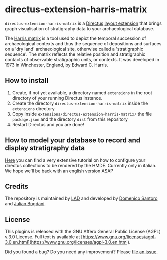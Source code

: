 # directus-extension-harris-matrix

`directus-extension-harris-matrix` is a [Directus](https://directus.io/) [layout extension](https://docs.directus.io/extensions/layouts.html) that brings graph visualisation of stratigraphy data to your archaeological database.

The [Harris matrix](https://en.wikipedia.org/wiki/Harris_matrix) is a tool used to depict the temporal succession of archaeological contexts and thus the sequence of depositions and surfaces on a 'dry land' archaeological site, otherwise called a 'stratigraphic sequence'. The matrix reflects the relative position and stratigraphic contacts of observable stratigraphic units, or contexts. It was developed in 1973 in Winchester, England, by Edward C. Harris. 

## How to install
1. Create, if not yet available, a directory named `extensions` in the root directory of your running Directus instance.
1. Create the directory `directus-extension-harris-matrix` inside the `extensions` directory
1. Copy inside `extensions/directus-extension-harris-matrix/` the file `package.json` and the directory `dist` from this repository
1. Restart Directus and you are done!

## How to model your database to record and display stratigraphy data

[Here](https://youtu.be/yEDQMQqO87I) you can find a very extensive tutorial on how to configure your directus collections to be rendered by the HMDE. Currently only in italian. We hope we'll be back with an english version ASAP

## Credits

The repository is maintained by [LAD](https://lad.saras.uniroma1.it) and developed by [Domenico Santoro](https://github.com/domesantoro) and [Julian Bogdani](https://github.com/jbogdani).


## License

This plugins is released with the GNU Affero General Public License (AGPL) v.3.0 License. Full text is available at [https://www.gnu.org/licenses/agpl-3.0.en.html](https://www.gnu.org/licenses/agpl-3.0.en.html).

Did you found a bug? Do you need any improvement? Please [file an issue](https://github.com/lab-archeologia-digitale/directus-extension-harris-matrix/issues/new).
